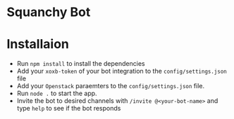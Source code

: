 # Squanchy Bot



# Installaion

- Run `npm install` to install the dependencies
- Add your `xoxb-token` of your bot integration to the `config/settings.json` file
- Add your `Openstack` paraemters to the `config/settings.json` file. 
- Run `node .` to start the app. 
- Invite the bot to desired channels with `/invite @<your-bot-name>` and type `help` to see if the bot responds 

